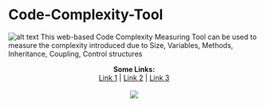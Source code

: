 # Code-Complexity-Tool
![alt text](https://raw.githubusercontent.com/username/projectname/branch/path/to/img.png)
This web-based Code Complexity Measuring Tool can be used to measure the complexity introduced due to Size, Variables, Methods, Inheritance, Coupling, Control structures
<p align="center">
  <b>Some Links:</b><br>
  <a href="#">Link 1</a> |
  <a href="#">Link 2</a> |
  <a href="#">Link 3</a>
  <br><br>
  <img src="http://s.4cdn.org/image/title/105.gif">
</p>
